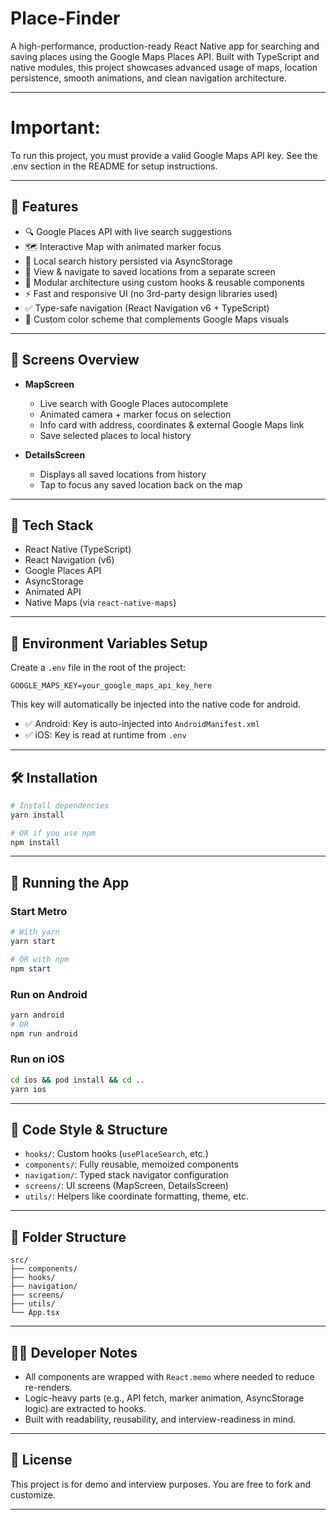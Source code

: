 
# Place-Finder

A high-performance, production-ready React Native app for searching and saving places using the Google Maps Places API. Built with TypeScript and native modules, this project showcases advanced usage of maps, location persistence, smooth animations, and clean navigation architecture.

---
# Important:
To run this project, you must provide a valid Google Maps API key. See the .env section in the README for setup instructions.

---

## 🚀 Features

- 🔍 Google Places API with live search suggestions
- 🗺️ Interactive Map with animated marker focus
- 💾 Local search history persisted via AsyncStorage
- 📍 View & navigate to saved locations from a separate screen
- 🎯 Modular architecture using custom hooks & reusable components
- ⚡ Fast and responsive UI (no 3rd-party design libraries used)
- ✅ Type-safe navigation (React Navigation v6 + TypeScript)
- 💅 Custom color scheme that complements Google Maps visuals

---

## 🧠 Screens Overview

- **MapScreen**
  - Live search with Google Places autocomplete
  - Animated camera + marker focus on selection
  - Info card with address, coordinates & external Google Maps link
  - Save selected places to local history

- **DetailsScreen**
  - Displays all saved locations from history
  - Tap to focus any saved location back on the map

---

## 🧪 Tech Stack

- React Native (TypeScript)
- React Navigation (v6)
- Google Places API
- AsyncStorage
- Animated API
- Native Maps (via `react-native-maps`)

---

## 🔑 Environment Variables Setup

Create a `.env` file in the root of the project:

```env
GOOGLE_MAPS_KEY=your_google_maps_api_key_here
```

This key will automatically be injected into the native code for android.

- ✅ Android: Key is auto-injected into `AndroidManifest.xml`
- ✅ iOS: Key is read at runtime from `.env`

 

---

## 🛠 Installation

```bash
# Install dependencies
yarn install

# OR if you use npm
npm install
```

---

## 📱 Running the App

### Start Metro

```bash
# With yarn
yarn start

# OR with npm
npm start
```

### Run on Android

```bash
yarn android
# OR
npm run android
```

### Run on iOS

```bash
cd ios && pod install && cd ..
yarn ios
```

---

## 🧼 Code Style & Structure

- `hooks/`: Custom hooks (`usePlaceSearch`, etc.)
- `components/`: Fully reusable, memoized components
- `navigation/`: Typed stack navigator configuration
- `screens/`: UI screens (MapScreen, DetailsScreen)
- `utils/`: Helpers like coordinate formatting, theme, etc.

---

## 📂 Folder Structure

```
src/
├── components/
├── hooks/
├── navigation/
├── screens/
├── utils/
└── App.tsx
```

---

## 👨‍💻 Developer Notes

- All components are wrapped with `React.memo` where needed to reduce re-renders.
- Logic-heavy parts (e.g., API fetch, marker animation, AsyncStorage logic) are extracted to hooks.
- Built with readability, reusability, and interview-readiness in mind.

---

## 📄 License

This project is for demo and interview purposes. You are free to fork and customize.

---
